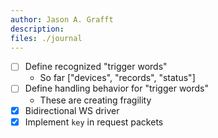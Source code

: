 ```yaml
---
author: Jason A. Grafft
description: 
files: ./journal
---
```

- [ ] Define recognized "trigger words"
    - So far ["devices", "records", "status"]
- [ ] Define handling behavior for "trigger words"
    - These are creating fragility
- [x] Bidirectional WS driver
- [x] Implement `key` in request packets